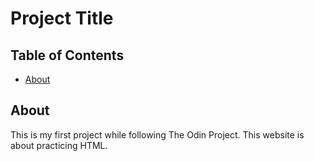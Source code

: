 # Project Title

## Table of Contents

- [About](#about)

## About <a name = "about"></a>

This is my first project while following The Odin Project. This website is about practicing HTML.


